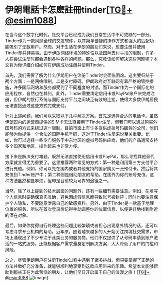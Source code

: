 # 伊朗電話卡怎麽註冊tinder[[TG💪+ @esim1088](https://t.me/s/esim1088)]

在当今这个数字化时代，社交平台已经成为我们日常生活中不可或缺的一部分。Tinder作为一款风靡全球的交友软件，以其简单便捷的操作方式和强大的匹配功能吸引了无数用户。然而，对于生活在伊朗的朋友们来说，想要注册并使用Tinder却并非易事。由于伊朗网络环境的特殊性以及国际支付手段的限制，许多人在尝试注册时都会遇到各种各样的问题。那么，究竟该如何解决这些问题呢？本文将为你详细介绍如何在伊朗成功注册并使用Tinder。

首先，我们需要了解为什么伊朗用户在注册Tinder时会面临困难。这主要归结于两个方面：一是网络限制，二是支付障碍。伊朗政府对互联网有着严格的管控措施，许多国际网站和服务都受到了不同程度的封锁。而Tinder作为一个国际化的应用程序，自然也在其列。此外，Tinder需要绑定信用卡或PayPal账户来完成注册，但伊朗的银行系统与国际支付平台之间缺乏有效的连接，使得大多数伊朗居民无法直接通过这些方式完成支付。

针对上述问题，我们可以采取以下几种解决方案。首先是选择合适的电话卡。虽然伊朗国内的运营商提供的SIM卡无法直接用于Tinder注册，但我们可以通过购买外国号码的方式来绕过这一限制。目前市面上有许多提供虚拟号码服务的公司，他们能够为你提供一个合法的国际手机号码，这对于Tinder注册来说至关重要。比如，你可以选择一些专门服务于中东地区的虚拟号码供应商，他们的产品通常支持多个国家和地区，操作起来也非常方便。

接下来是解决支付难题。既然无法直接使用信用卡或PayPal，那么寻找其他替代方案就显得尤为重要了。这里推荐两种常见的方式：第一种是利用第三方支付平台进行充值。例如，你可以先在国内或者其他支持的国家购买一张预付卡，然后将其充值到Tinder账户中；第二种则是借助朋友的帮助，在国外为你的账号充值。这种方法虽然稍显麻烦，但却是目前较为可靠的途径之一。

当然，除了以上提到的技术层面的问题外，还有一些细节需要注意。例如，在填写个人信息时要确保真实准确，避免因虚假信息而导致账号被封禁；同时也要注意保护个人隐私，不要随意泄露自己的敏感资料。另外，由于Tinder是一款基于地理位置的服务，所以在首次登录后记得手动调整你的位置信息，以便更好地找到附近的潜在对象。

最后，如果你觉得自行处理这些问题比较繁琐或者担心出现意外情况的话，还可以考虑寻求专业机构的帮助。近年来，随着越来越多的人开始关注跨境社交需求，市场上涌现出了不少专注于此类业务的服务商。他们不仅提供了从号码申请到账户激活的一站式服务，还能根据客户需求量身定制解决方案，大大降低了用户的门槛和风险。

总之，尽管伊朗用户在注册Tinder过程中遇到了诸多挑战，但只要掌握了正确的方法并做好充分准备，就能够顺利地享受到这款应用带来的乐趣。希望本文能够帮助到那些正在为此苦恼的朋友，让他们早日开启属于自己的浪漫之旅！[[TG💪+ @esim1088](https://t.me/s/esim1088) ![Image](https://i.postimg.cc/4NQfJmqS/Snipaste-2025-05-13-00-14-12.png)]
